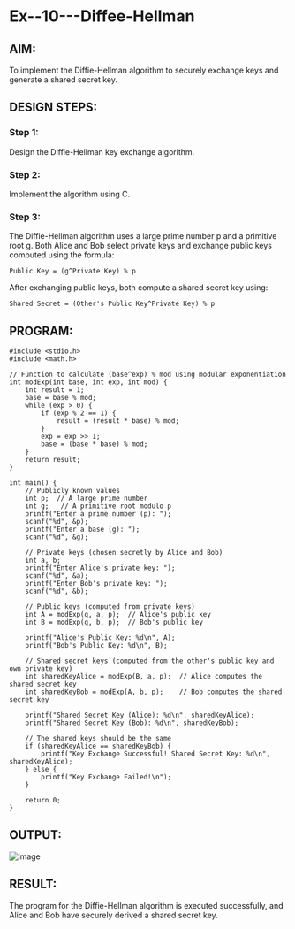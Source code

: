 # Ex--10---Diffee-Hellman

## AIM:
To implement the Diffie-Hellman algorithm to securely exchange keys and generate a shared secret key.

## DESIGN STEPS:

### Step 1:
Design the Diffie-Hellman key exchange algorithm.

### Step 2:
Implement the algorithm using C.

### Step 3:
The Diffie-Hellman algorithm uses a large prime number p and a primitive root g. Both Alice and Bob select private keys and exchange public keys computed using the formula:
~~~
Public Key = (g^Private Key) % p
~~~
After exchanging public keys, both compute a shared secret key using:
~~~
Shared Secret = (Other's Public Key^Private Key) % p
~~~

## PROGRAM:
~~~
#include <stdio.h>
#include <math.h>

// Function to calculate (base^exp) % mod using modular exponentiation
int modExp(int base, int exp, int mod) {
    int result = 1;
    base = base % mod;
    while (exp > 0) {
        if (exp % 2 == 1) {
            result = (result * base) % mod;
        }
        exp = exp >> 1;
        base = (base * base) % mod;
    }
    return result;
}

int main() {
    // Publicly known values
    int p;  // A large prime number
    int g;   // A primitive root modulo p
    printf("Enter a prime number (p): ");
    scanf("%d", &p);
    printf("Enter a base (g): ");
    scanf("%d", &g);
    
    // Private keys (chosen secretly by Alice and Bob)
    int a, b;
    printf("Enter Alice's private key: ");
    scanf("%d", &a);
    printf("Enter Bob's private key: ");
    scanf("%d", &b);
    
    // Public keys (computed from private keys)
    int A = modExp(g, a, p);  // Alice's public key
    int B = modExp(g, b, p);  // Bob's public key
    
    printf("Alice's Public Key: %d\n", A);
    printf("Bob's Public Key: %d\n", B);
    
    // Shared secret keys (computed from the other's public key and own private key)
    int sharedKeyAlice = modExp(B, a, p);  // Alice computes the shared secret key
    int sharedKeyBob = modExp(A, b, p);    // Bob computes the shared secret key
    
    printf("Shared Secret Key (Alice): %d\n", sharedKeyAlice);
    printf("Shared Secret Key (Bob): %d\n", sharedKeyBob);
    
    // The shared keys should be the same
    if (sharedKeyAlice == sharedKeyBob) {
        printf("Key Exchange Successful! Shared Secret Key: %d\n", sharedKeyAlice);
    } else {
        printf("Key Exchange Failed!\n");
    }

    return 0;
}
~~~

## OUTPUT:
![image](https://github.com/user-attachments/assets/182e0136-8e00-49f5-a1eb-c0582e03655e)

## RESULT:
The program for the Diffie-Hellman algorithm is executed successfully, and Alice and Bob have securely derived a shared secret key.
